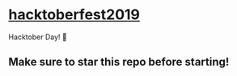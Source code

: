 # [hacktoberfest2019](https://hacktoberfest.digitalocean.com)
Hacktober Day! 🎉

## Make sure to star this repo before starting!
